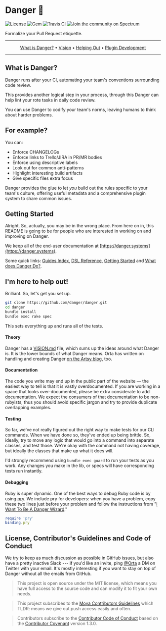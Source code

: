 # Danger :no_entry_sign:

[![License](http://img.shields.io/badge/license-MIT-green.svg?style=flat)](https://github.com/orta/danger/blob/master/LICENSE)
[![Gem](https://img.shields.io/gem/v/danger.svg?style=flat)](http://rubygems.org/gems/danger)
[![Travis CI](https://img.shields.io/travis/danger/danger.svg?style=flat)](https://travis-ci.org/danger/danger)
[![Join the community on Spectrum](https://withspectrum.github.io/badge/badge.svg)](https://spectrum.chat/danger)

Formalize your Pull Request etiquette.

-------

<p align="center">
    <a href="#what-is-danger">What is Danger?</a> &bull;
    <a href="VISION.md">Vision</a> &bull;
    <a href="#im-here-to-help-out">Helping Out</a> &bull;
    <a href="https://danger.systems/guides/creating_your_first_plugin.html">Plugin Development</a>
</p>

-------

## What is Danger?

Danger runs after your CI, automating your team's conventions surrounding code review.

This provides another logical step in your process, through this Danger can help lint your rote tasks in daily code review.

You can use Danger to codify your team's norms, leaving humans to think about harder problems.

## For example?

You can:

* Enforce CHANGELOGs
* Enforce links to Trello/JIRA in PR/MR bodies
* Enforce using descriptive labels
* Look out for common anti-patterns
* Highlight interesting build artifacts
* Give specific files extra focus

Danger provides the glue to let _you_ build out the rules specific to your team's culture, offering useful metadata and a comprehensive plugin system to share common issues.

## Getting Started

Alright. So, actually, you may be in the wrong place. From here on in, this README is going to be for people who are interested in working on and improving on Danger.

We keep all of the end-user documentation at [https://danger.systems](https://danger.systems).

Some quick links: [Guides Index](https://danger.systems/guides.html), [DSL Reference](https://danger.systems/reference.html), [Getting Started](https://danger.systems/guides/getting_started.html) and [What does Danger Do?](https://danger.systems/guides/what_does_danger_do.html).

## I'm here to help out!

Brilliant. So, let's get you set up.

```sh
git clone https://github.com/danger/danger.git
cd danger
bundle install
bundle exec rake spec
```

This sets everything up and runs all of the tests.

#### Theory

Danger has a [VISION.md](https://github.com/danger/danger/blob/master/VISION.md) file, which sums up the ideas around what Danger is. It is the lower bounds of what Danger means. Orta has written on handling and creating Danger [on the Artsy blog](http://artsy.github.io/blog/categories/danger/), too.

#### Documentation

The code you write may end up in the public part of the website — the easiest way to tell is that it is vastly overdocumented. If you are working in a space that looks over-documented, please be extra considerate to add documentation. We expect the consumers of that documentation to be non-rubyists, thus you should avoid specific jargon and try to provide duplicate overlapping examples.

#### Testing

So far, we've not really figured out the right way to make tests for our CLI commands. When we have done so, they've ended up being brittle. So, ideally, try to move any logic that would go into a command into separate classes, and test those. We're okay with the command not having coverage, but ideally the classes that make up what it does will.

I'd strongly recommend using `bundle exec guard` to run your tests as you work. Any changes you make in the lib, or specs will have corresponding tests run instantly.

#### Debugging

Ruby is super dynamic. One of the best ways to debug Ruby code is by using [pry](http://pryrepl.org/). We include pry for developers: when you have a problem, copy these two lines just before your problem and follow the instructions from "[I Want To Be A Danger Wizard](https://danger.systems/guides/troubleshooting.html#i-want-to-be-a-danger-wizard)."

```ruby
require 'pry'
binding.pry
```

## License, Contributor's Guidelines and Code of Conduct

We try to keep as much discussion as possible in GitHub issues, but also have a pretty inactive Slack --- if you'd like an invite, ping [@Orta](https://twitter.com/orta/) a DM on Twitter with your email. It's mostly interesting if you want to stay on top of Danger without all the emails from GitHub.

> This project is open source under the MIT license, which means you have full access to the source code and can modify it to fit your own needs.

> This project subscribes to the [Moya Contributors Guidelines](https://github.com/Moya/contributors) which TLDR: means we give out push access easily and often.

> Contributors subscribe to the [Contributor Code of Conduct](https://contributor-covenant.org/version/1/3/0/) based on the [Contributor Covenant](https://contributor-covenant.org) version 1.3.0.
